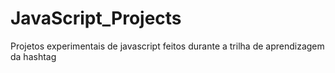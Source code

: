 # JavaScript_Projects
Projetos experimentais de javascript feitos durante a trilha de aprendizagem da hashtag 

